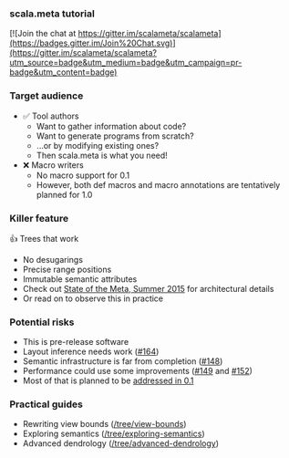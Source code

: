 ### scala.meta tutorial

[![Join the chat at https://gitter.im/scalameta/scalameta](https://badges.gitter.im/Join%20Chat.svg)](https://gitter.im/scalameta/scalameta?utm_source=badge&utm_medium=badge&utm_campaign=pr-badge&utm_content=badge)

### Target audience

  * :white_check_mark: Tool authors
    * Want to gather information about code?
    * Want to generate programs from scratch?
    * ...or by modifying existing ones?
    * Then scala.meta is what you need!
  * :x: Macro writers
    * No macro support for 0.1
    * However, both def macros and macro annotations are tentatively planned for 1.0

### Killer feature

:+1: Trees that work
  * No desugarings
  * Precise range positions
  * Immutable semantic attributes
  * Check out [State of the Meta, Summer 2015](http://scalamacros.org/paperstalks/2015-06-09-StateOfTheMetaSummer2015.pdf) for architectural details
  * Or read on to observe this in practice

### Potential risks
  * This is pre-release software
  * Layout inference needs work ([#164](https://github.com/scalameta/scalameta/issues/164))
  * Semantic infrastructure is far from completion ([#148](https://github.com/scalameta/scalameta/issues/148))
  * Performance could use some improvements ([#149](https://github.com/scalameta/scalameta/issues/149#issuecomment-110476298) and [#152](https://github.com/scalameta/scalameta/issues/152))
  * Most of that is planned to be [addressed in 0.1](https://github.com/scalameta/scalameta/milestones/0.1)

### Practical guides
  * Rewriting view bounds ([/tree/view-bounds](https://github.com/scalameta/tutorial/tree/view-bounds))
  * Exploring semantics ([/tree/exploring-semantics](https://github.com/scalameta/tutorial/tree/exploring-semantics))
  * Advanced dendrology ([/tree/advanced-dendrology](https://github.com/scalameta/tutorial/tree/advanced-dendrology))
